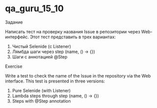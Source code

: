 # qa_guru_15_10

Задание

Написать тест на проверку названия Issue в репозитории через Web-интерфейс.
Этот тест представить в трех вариантах:
1. Чистый Selenide (с Listener)
2. Лямбда шаги через step (name, () -> {})
3. Шаги с аннотацией @Step

Exercise

Write a test to check the name of the Issue in the repository via the Web interface.
This test is presented in three versions:
1. Pure Selenide (with Listener)
2. Lambda steps through step (name, () -> {})
3. Steps with @Step annotation
